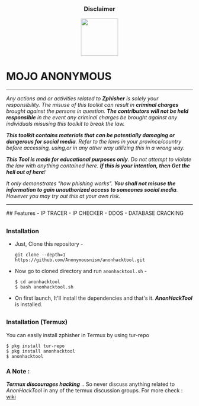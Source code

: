 <!-- Zphisher -->

<h3><p align="center">Disclaimer</p></h3>
<center><img src="https://avatars.githubusercontent.com/u/130356338?s=96&v=4" height="100px" width="100px"></img></center>
<h1><b>MOJO ANONYMOUS</b></h1>
<hr>


<i>Any actions and or activities related to <b>Zphisher</b> is solely your responsibility. The misuse of this toolkit can result in <b>criminal charges</b> brought against the persons in question. <b>The contributors will not be held responsible</b> in the event any criminal charges be brought against any individuals misusing this toolkit to break the law.

<b>This toolkit contains materials that can be potentially damaging or dangerous for social media</b>. Refer to the laws in your province/country before accessing, using,or in any other way utilizing this in a wrong way.

<b>This Tool is made for educational purposes only</b>. Do not attempt to violate the law with anything contained here. <b>If this is your intention, then Get the hell out of here</b>!

It only demonstrates "how phishing works". <b>You shall not misuse the information to gain unauthorized access to someones social media</b>. However you may try out this at your own risk.</i>
<hr>
## Features
- IP TRACER
- IP CHECKER
- DDOS
- DATABASE CRACKING

##

### Installation

- Just, Clone this repository -
  ```
  git clone --depth=1 https://github.com/Anonymousnism/anonhacktool.git
  ```

- Now go to cloned directory and run `anonhacktool.sh` -
  ```
  $ cd anonhacktool
  $ bash anonhacktool.sh
  ```

- On first launch, It'll install the dependencies and that's it. ***AnonHackTool*** is installed.

##

### Installation (Termux)
You can easily install zphisher in Termux by using tur-repo
```
$ pkg install tur-repo
$ pkg install anonhacktool
$ anonhacktool
```
### A Note : 
***Termux discourages hacking*** .. So never discuss anything related to *AnonHackTool* in any of the termux discussion groups. For more check : [wiki](https://wiki.termux.com/wiki/Hacking)
